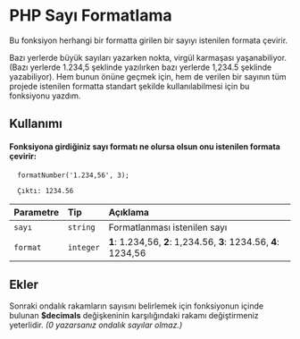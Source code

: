 
# PHP Sayı Formatlama

Bu fonksiyon herhangi bir formatta girilen bir sayıyı istenilen formata çevirir. 

Bazı yerlerde büyük sayıları yazarken nokta, virgül karmaşası yaşanabiliyor. (Bazı yerlerde 1.234,5 şeklinde yazılırken bazı yerlerde 1,234.5 şeklinde yazabiliyor).
Hem bunun önüne geçmek için, hem de verilen bir sayının tüm projede istenilen formatta standart şekilde kullanılabilmesi için bu fonksiyonu yazdım.


## Kullanımı

#### Fonksiyona girdiğiniz sayı formatı ne olursa olsun onu istenilen formata çevirir:

```
  formatNumber('1.234,56', 3);
```

```
  Çıktı: 1234.56
```

| Parametre | Tip     | Açıklama                |
| :-------- | :------- | :------------------------- |
| `sayı`      | `string` | Formatlanması istenilen sayı |
| `format` | `integer` | **1**: 1.234,56, **2**: 1,234.56, **3**: 1234.56, **4**: 1234,56 |


  
## Ekler

Sonraki ondalık rakamların sayısını belirlemek için fonksiyonun içinde bulunan **$decimals** değişkeninin karşılığındaki rakamı değiştirmeniz yeterlidir. *(0 yazarsanız ondalık sayılar olmaz.)*
